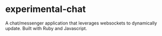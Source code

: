 # experimental-chat
A chat/messenger application that leverages websockets to dynamically update. Built with Ruby and Javascript.
